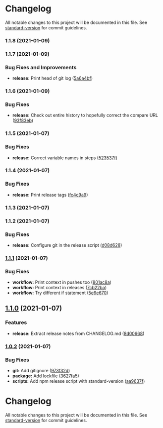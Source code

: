 # Changelog

All notable changes to this project will be documented in this file. See [standard-version](https://github.com/conventional-changelog/standard-version) for commit guidelines.

### 1.1.8 (2021-01-09)

### 1.1.7 (2021-01-09)


### Bug Fixes and Improvements

* **release:** Print head of git log ([5a6a4bf](https://github.com/TimothyJones/github-workflow-test/commit/5a6a4bf976f14a73961677943c3012c2b7e036ec))

### 1.1.6 (2021-01-09)


### Bug Fixes

* **release:** Check out entire history to hopefully correct the compare URL ([93f83eb](https://github.com/TimothyJones/github-workflow-test/commit/93f83eb4d19cc811742ef87e6b400bbca4e5db2c))

### 1.1.5 (2021-01-07)


### Bug Fixes

* **release:** Correct variable names in steps ([523537f](https://github.com/TimothyJones/github-workflow-test/commit/523537fb6f61f7870e375e0c7f31e534cbdc2042))

### 1.1.4 (2021-01-07)


### Bug Fixes

* **release:** Print release tags ([fc4c9a9](https://github.com/TimothyJones/github-workflow-test/commit/fc4c9a956bf35136330c9db3227ea520f7e63be7))

### 1.1.3 (2021-01-07)

### 1.1.2 (2021-01-07)


### Bug Fixes

* **release:** Configure git in the release script ([d08d628](https://github.com/TimothyJones/github-workflow-test/commit/d08d62868de763fe1a9d7c34cdec26ab0e3f026e))

### [1.1.1](https://github.com/TimothyJones/github-workflow-test/compare/v1.1.0...v1.1.1) (2021-01-07)


### Bug Fixes

* **workflow:** Print context in pushes too ([801ac8a](https://github.com/TimothyJones/github-workflow-test/commit/801ac8a2f7d6cb0a61e2351669236172aa7d981b))
* **workflow:** Print context in releases ([7cb22ba](https://github.com/TimothyJones/github-workflow-test/commit/7cb22ba092a11b6c48597ef490b0d2eb4752477a))
* **workflow:** Try different if statement ([5e6e670](https://github.com/TimothyJones/github-workflow-test/commit/5e6e670d1d00c3b1b6055f9c6bf5d1f5cbbdb3cc))

## [1.1.0](https://github.com/TimothyJones/github-workflow-test/compare/v1.0.2...v1.1.0) (2021-01-07)


### Features

* **release:** Extract release notes from CHANGELOG.md ([8d00668](https://github.com/TimothyJones/github-workflow-test/commit/8d006685b4b6d8ad0b74b4d5bfeb529620c44622))

### [1.0.2](https://github.com/TimothyJones/github-workflow-test/compare/v1.0.1...v1.0.2) (2021-01-07)


### Bug Fixes

* **git:** Add gitignore ([973f32d](https://github.com/TimothyJones/github-workflow-test/commit/973f32d351a0e3cf4df0da1d2415ec80a3151c4f))
* **package:** Add lockfile ([3627fa5](https://github.com/TimothyJones/github-workflow-test/commit/3627fa52b13afab17fa638b16caac278dd0eb1b4))
* **scripts:** Add npm release script with standard-version ([aa9637f](https://github.com/TimothyJones/github-workflow-test/commit/aa9637fb9d6cc6f59d37c5bf23ddb1bf42190687))

# Changelog

All notable changes to this project will be documented in this file. See [standard-version](https://github.com/conventional-changelog/standard-version) for commit guidelines.
